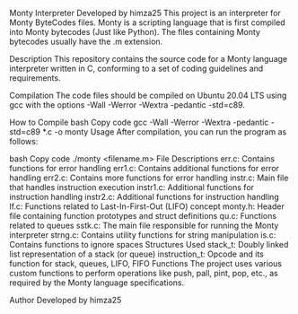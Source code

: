 Monty Interpreter
Developed by himza25
This project is an interpreter for Monty ByteCodes files. Monty is a scripting language that is first compiled into Monty bytecodes (Just like Python). The files containing Monty bytecodes usually have the .m extension.

Description
This repository contains the source code for a Monty language interpreter written in C, conforming to a set of coding guidelines and requirements.

Compilation
The code files should be compiled on Ubuntu 20.04 LTS using gcc with the options -Wall -Werror -Wextra -pedantic -std=c89.

How to Compile
bash
Copy code
gcc -Wall -Werror -Wextra -pedantic -std=c89 *.c -o monty
Usage
After compilation, you can run the program as follows:

bash
Copy code
./monty <filename.m>
File Descriptions
err.c: Contains functions for error handling
err1.c: Contains additional functions for error handling
err2.c: Contains more functions for error handling
instr.c: Main file that handles instruction execution
instr1.c: Additional functions for instruction handling
instr2.c: Additional functions for instruction handling
lf.c: Functions related to Last-In-First-Out (LIFO) concept
monty.h: Header file containing function prototypes and struct definitions
qu.c: Functions related to queues
sstk.c: The main file responsible for running the Monty interpreter
strng.c: Contains utility functions for string manipulation
is.c: Contains functions to ignore spaces
Structures Used
stack_t: Doubly linked list representation of a stack (or queue)
instruction_t: Opcode and its function for stack, queues, LIFO, FIFO
Functions
The project uses various custom functions to perform operations like push, pall, pint, pop, etc., as required by the Monty language specifications.

Author
Developed by himza25


